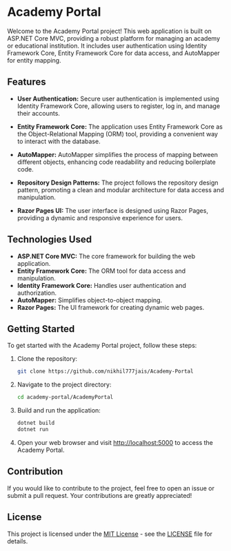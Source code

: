 # Academy Portal

Welcome to the Academy Portal project! This web application is built on ASP.NET Core MVC, providing a robust platform for managing an academy or educational institution. It includes user authentication using Identity Framework Core, Entity Framework Core for data access, and AutoMapper for entity mapping.

## Features

- **User Authentication:** Secure user authentication is implemented using Identity Framework Core, allowing users to register, log in, and manage their accounts.

- **Entity Framework Core:** The application uses Entity Framework Core as the Object-Relational Mapping (ORM) tool, providing a convenient way to interact with the database.

- **AutoMapper:** AutoMapper simplifies the process of mapping between different objects, enhancing code readability and reducing boilerplate code.

- **Repository Design Patterns:** The project follows the repository design pattern, promoting a clean and modular architecture for data access and manipulation.

- **Razor Pages UI:** The user interface is designed using Razor Pages, providing a dynamic and responsive experience for users.

## Technologies Used

- **ASP.NET Core MVC:** The core framework for building the web application.
- **Entity Framework Core:** The ORM tool for data access and manipulation.
- **Identity Framework Core:** Handles user authentication and authorization.
- **AutoMapper:** Simplifies object-to-object mapping.
- **Razor Pages:** The UI framework for creating dynamic web pages.

## Getting Started

To get started with the Academy Portal project, follow these steps:

1. Clone the repository:

    ```bash
    git clone https://github.com/nikhil777jais/Academy-Portal
    ```

2. Navigate to the project directory:

    ```bash
    cd academy-portal/AcademyPortal
    ```

3. Build and run the application:

    ```bash
    dotnet build
    dotnet run
    ```

4. Open your web browser and visit [http://localhost:5000](http://localhost:5000) to access the Academy Portal.

## Contribution

If you would like to contribute to the project, feel free to open an issue or submit a pull request. Your contributions are greatly appreciated!

## License

This project is licensed under the [MIT License](https://opensource.org/licenses/MIT) - see the [LICENSE](LICENSE) file for details.
